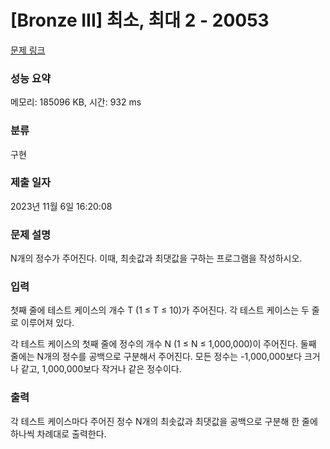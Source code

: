 # [Bronze III] 최소, 최대 2 - 20053 

[문제 링크](https://www.acmicpc.net/problem/20053) 

### 성능 요약

메모리: 185096 KB, 시간: 932 ms

### 분류

구현

### 제출 일자

2023년 11월 6일 16:20:08

### 문제 설명

<p>N개의 정수가 주어진다. 이때, 최솟값과 최댓값을 구하는 프로그램을 작성하시오.</p>

### 입력 

 <p>첫째 줄에 테스트 케이스의 개수 T (1 ≤ T ≤ 10)가 주어진다. 각 테스트 케이스는 두 줄로 이루어져 있다.</p>

<p>각 테스트 케이스의 첫째 줄에 정수의 개수 N (1 ≤ N ≤ 1,000,000)이 주어진다. 둘째 줄에는 N개의 정수를 공백으로 구분해서 주어진다. 모든 정수는 -1,000,000보다 크거나 같고, 1,000,000보다 작거나 같은 정수이다.</p>

### 출력 

 <p>각 테스트 케이스마다 주어진 정수 N개의 최솟값과 최댓값을 공백으로 구분해 한 줄에 하나씩 차례대로 출력한다.</p>

